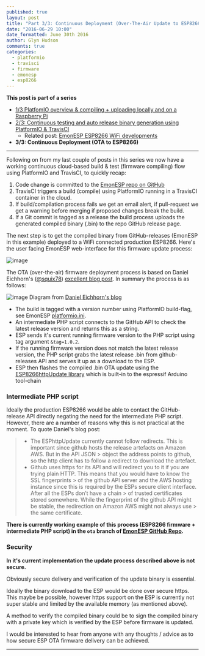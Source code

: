 ```yaml
---
published: true
layout: post
title: "Part 3/3: Continuous Deployment (Over-The-Air Update to ESP8266)"
date: "2016-06-29 10:00"
date_formatted: June 30th 2016
author: Glyn Hudson
comments: true
categories:
  - platformio
  - travisci
  - firmware
  - emonesp
  - esp8266
---
```


**This post is part of a series**

 - [1/3 PlatfomIO overview & compiling + uploading locally and on a Raspberry Pi](/2016/06/platformio/)
 - [2/3: Continuous testing and auto release binary generation using PlatformIO & TravisCI](/2016/06/auto-build-continuous-test-firmware/)
     - Related post: [EmonESP ESP8266 WiFi developments](/2016/06/esp8266-emonesp-developments)
 - **3/3: Continuous Deployment (OTA to ESP8266)**

***

Following on from my last couple of posts in this series we now have a working continuous cloud-based build & test (firmware compiling) flow using PlatformIO and TravisCI, to quickly recap:

1. Code change is committed to the [EmonESP repo on GitHub](https://github.com/openenergymonitor/EmonESP)
2. TravisCI triggers a build (compile) using PlatformIO running in a TravisCI container in the cloud.
3. If build/compilation process fails we get an email alert, if pull-request we get a warning before merging if proposed changes break the build.
4. If a Git commit is tagged as a release the build process uploads the generated compiled binary (.bin) to the repo GitHub release page.

The next step is to get the compiled binary from GitHub-releases (EmonESP in this example) deployed to a WiFi connected production ESP8266. Here's the user facing EmonESP web-interface for this firmware update process:

![image]({{site.image_path}}/emonesp-update.png)

<!--more-->

The OTA (over-the-air) firmware deployment process is based on Daniel Eichhorn's ([@squix78](https://twitter.com/squix78)) [excellent blog post](http://blog.squix.org/2016/06/esp8266-continuous-delivery-pipeline-push-to-production.html). In summary the process is as follows:


![image]({{site.image_path}}/esp-update-process.png)
Diagram from [Daniel Eichhorn's blog](http://blog.squix.org/2016/06/esp8266-continuous-delivery-pipeline-push-to-production.html)


- The build is tagged with a version number using PlatformIO build-flag, see EmonESP [platformio.ini](https://github.com/openenergymonitor/EmonESP/blob/master/platformio.ini).
- An intermediate PHP script connects to the GitHub API to check the latest release version and returns this as a string.
- ESP sends it's current running firmware version to the PHP script using tag argument `&tag=1.0.2`.
- If the running firmware version does not match the latest release version, the PHP script grabs the latest release .bin from github-releases API and serves it up as a download to the ESP.
- ESP then flashes the compiled .bin OTA update using the [ESP8266httpUpdate library](https://github.com/esp8266/Arduino/tree/master/libraries) which is built-in to the espressif Arduino tool-chain

### Intermediate PHP script

Ideally the production ESP8266 would be able to contact the GitHub-release API directly negating the need for the intermediate PHP script. However, there are a number of reasons why this is not practical at the moment. To quote Daniel's blog post:

> - The ESPhttpUpdate currently cannot follow redirects. This is important since github hosts the release artefacts on Amazon AWS. But in the API JSON > object the address points to github, so the http client has to follow a redirect to download the artefact.
> - Github uses https for its API and will redirect you to it if you are trying plain HTTP. This means that you would have to know the SSL fingerprints > of the github API server and the AWS hosting instance since this is required by the ESPs secure client interface. After all the ESPs don’t have a chain > of trusted certificates stored somewhere. While the fingerprint of the github API might be stable, the redirection on Amazon AWS might not always use > the same certificate.

**There is currently working example of this process (ESP8266 firmware + intermediate PHP script) in the `ota` branch of [EmonESP GitHub Repo](https://github.com/openenergymonitor/EmonESP).**

### Security

**In it's current implementation the update process described above is not secure.**

Obviously secure delivery and verification of the update binary is essential.

Ideally the binary download to the ESP would be done over secure https. This maybe be possible, however https support on the ESP is currently not super stable and limited by the available memory (as mentioned above).

A method to verify the compiled binary could be to sign the compiled binary with a private key which is verified by the ESP before firmware is updated.

I would be interested to hear from anyone with any thoughts / advice as to how secure ESP OTA firmware delivery can be achieved.

***
